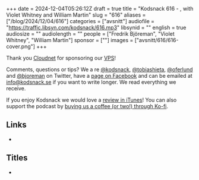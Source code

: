 +++
date = 2024-12-04T05:26:12Z
draft = true
title = "Kodsnack 616 - , with Violet Whitney and William Martin"
slug = "616"
aliases = ["/blog/2024/12/04/616"]
categories = ["avsnitt"]
audiofile = "https://traffic.libsyn.com/kodsnack/616.mp3"
libsynid = ""
english = true
audiosize = ""
audiolength = ""
people = ["Fredrik Björeman", "Violet Whitney", "William Martin"]
sponsor = [""]
images = ["avsnitt/616/616-cover.png"]
+++



Thank you [Cloudnet](http://www.cloudnet.se) for sponsoring our [VPS](http://en.wikipedia.org/wiki/Virtual_private_server)!

Comments, questions or tips? We a	re [@kodsnack](https://www.twitter.com/kodsnack), [@tobiashieta](https://www.twitter.com/tobiashieta), [@oferlund](https://twitter.com/oferlund) and [@bjoreman](https://www.twitter.com/bjoreman) on Twitter, have a [page on Facebook](https://www.facebook.com/kodsnack) and can be emailed at [info@kodsnack.se](mailto:info@kodsnack.se) if you want to write longer. We read everything we receive.

If you enjoy Kodsnack we would love a [review in iTunes](http://itunes.apple.com/se/podcast/kodsnack/id561631498?l=en)! You can also support the podcast by <a href="https://ko-fi.com/kodsnack" rel="payment">buying us a coffee (or two!) through Ko-fi</a>.

## Links ##
* 

## Titles ##
* 